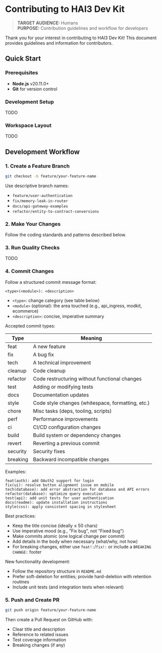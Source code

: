 # Contributing to HAI3 Dev Kit

> **TARGET AUDIENCE:** Humans  
> **PURPOSE:** Contribution guidelines and workflow for developers

Thank you for your interest in contributing to HAI3 Dev Kit! This document provides guidelines and information for contributors.

## Quick Start

### Prerequisites

- **Node.js** v20.11.0+
- **Git** for version control

### Development Setup

TODO

### Workspace Layout

TODO

## Development Workflow

### 1. Create a Feature Branch

```bash
git checkout -b feature/your-feature-name
```

Use descriptive branch names:
- `feature/user-authentication`
- `fix/memory-leak-in-router`
- `docs/api-gateway-examples`
- `refactor/entity-to-contract-conversions`

### 2. Make Your Changes

Follow the coding standards and patterns described below.

### 3. Run Quality Checks

TODO

### 4. Commit Changes

Follow a structured commit message format:

```text
<type>(<module>): <description>
```

- `<type>`: change category (see table below)
- `<module>` (optional): the area touched (e.g., api_ingress, modkit, ecommerce)
- `<description>`: concise, imperative summary

Accepted commit types:

| Type       | Meaning                                                     |
|------------|-------------------------------------------------------------|
| feat       | A new feature                                               |
| fix        | A bug fix                                                   |
| tech       | A technical improvement                                     |
| cleanup    | Code cleanup                                                |
| refactor   | Code restructuring without functional changes               |
| test       | Adding or modifying tests                                   |
| docs       | Documentation updates                                       |
| style      | Code style changes (whitespace, formatting, etc.)           |
| chore      | Misc tasks (deps, tooling, scripts)                         |
| perf       | Performance improvements                                    |
| ci         | CI/CD configuration changes                                 |
| build      | Build system or dependency changes                          |
| revert     | Reverting a previous commit                                 |
| security   | Security fixes                                              |
| breaking   | Backward incompatible changes                               |

Examples:

```text
feat(auth): add OAuth2 support for login
fix(ui): resolve button alignment issue on mobile
tech(database): add error abstraction for database and API errors
refactor(database): optimize query execution
test(api): add unit tests for user authentication
docs(readme): update installation instructions
style(css): apply consistent spacing in stylesheet
```

Best practices:

- Keep the title concise (ideally ≤ 50 chars)
- Use imperative mood (e.g., "Fix bug", not "Fixed bug")
- Make commits atomic (one logical change per commit)
- Add details in the body when necessary (what/why, not how)
- For breaking changes, either use `feat!:`/`fix!:` or include a `BREAKING CHANGE:` footer

New functionality development:

- Follow the repository structure in `README.md`
- Prefer soft-deletion for entities; provide hard-deletion with retention routines
- Include unit tests (and integration tests when relevant)

### 5. Push and Create PR

```bash
git push origin feature/your-feature-name
```

Then create a Pull Request on GitHub with:
- Clear title and description
- Reference to related issues
- Test coverage information
- Breaking changes (if any)
